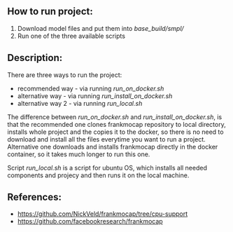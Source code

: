 ## How to run project:

1. Download model files and put them into *base_build/smpl/*
2. Run one of the three available scripts

## Description:

There are three ways to run the project:

* recommended way - via running *run_on_docker.sh*
* alternative way - via running *run_install_on_docker.sh*
* alternative way 2 - via running *run_local.sh*

The difference between *run_on_docker.sh* and *run_install_on_docker.sh*, is that the recommended one clones frankmocap
repository to local directory, installs whole project and the copies it to the docker, so there is no need to download
and install all the files everytime you want to run a project. Alternative one downloads and installs frankmocap
directly in the docker container, so it takes much longer to run this one.

Script *run_local.sh* is a script for ubuntu OS, which installs all needed components and projecy and then runs it on
the local machine.

## References:

* https://github.com/NickVeld/frankmocap/tree/cpu-support
* https://github.com/facebookresearch/frankmocap
